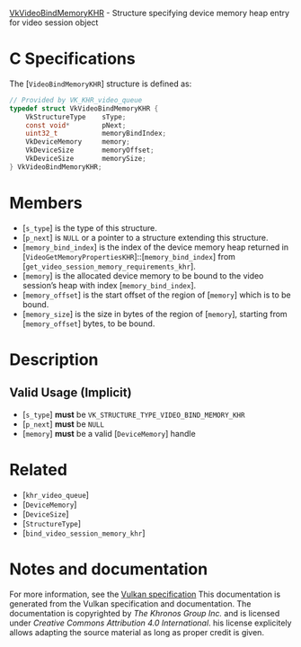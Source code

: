 [VkVideoBindMemoryKHR](https://www.khronos.org/registry/vulkan/specs/1.3-extensions/man/html/VkVideoBindMemoryKHR.html) - Structure specifying device memory heap entry for video session object

# C Specifications
The [`VideoBindMemoryKHR`] structure is defined as:
```c
// Provided by VK_KHR_video_queue
typedef struct VkVideoBindMemoryKHR {
    VkStructureType    sType;
    const void*        pNext;
    uint32_t           memoryBindIndex;
    VkDeviceMemory     memory;
    VkDeviceSize       memoryOffset;
    VkDeviceSize       memorySize;
} VkVideoBindMemoryKHR;
```

# Members
- [`s_type`] is the type of this structure.
- [`p_next`] is `NULL` or a pointer to a structure extending this structure.
- [`memory_bind_index`] is the index of the device memory heap returned in [`VideoGetMemoryPropertiesKHR`]::[`memory_bind_index`] from [`get_video_session_memory_requirements_khr`].
- [`memory`] is the allocated device memory to be bound to the video session’s heap with index [`memory_bind_index`].
- [`memory_offset`] is the start offset of the region of [`memory`] which is to be bound.
- [`memory_size`] is the size in bytes of the region of [`memory`], starting from [`memory_offset`] bytes, to be bound.

# Description
## Valid Usage (Implicit)
-  [`s_type`] **must**  be `VK_STRUCTURE_TYPE_VIDEO_BIND_MEMORY_KHR`
-  [`p_next`] **must**  be `NULL`
-  [`memory`] **must**  be a valid [`DeviceMemory`] handle

# Related
- [`khr_video_queue`]
- [`DeviceMemory`]
- [`DeviceSize`]
- [`StructureType`]
- [`bind_video_session_memory_khr`]

# Notes and documentation
For more information, see the [Vulkan specification](https://www.khronos.org/registry/vulkan/specs/1.3-extensions/html/vkspec.html)
This documentation is generated from the Vulkan specification and documentation.
The documentation is copyrighted by *The Khronos Group Inc.* and is licensed under *Creative Commons Attribution 4.0 International*.
his license explicitely allows adapting the source material as long as proper credit is given.
        